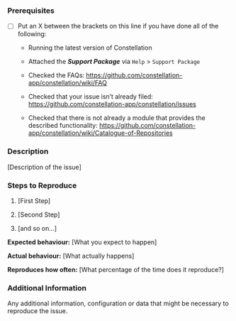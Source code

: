<!--

### Requirements

* Filling out the template is required. Any pull request that does not include
enough information to be reviewed in a timely manner may be closed at the
maintainers' discretion.
* Have you read Constellation's Code of Conduct? By filing an issue, you are
expected to comply with it, including treating everyone with respect:
https://github.com/constellation-app/constellation/blob/master/CODE_OF_CONDUCT.md

-->

### Prerequisites

- [ ] Put an X between the brackets on this line if you have done all of
    the following:

    -   Running the latest version of Constellation

    -   Attached the ***Support Package*** via `Help` &gt;
        `Support Package`

    -   Checked the FAQs:
        https://github.com/constellation-app/constellation/wiki/FAQ

    -   Checked that your issue isn’t already filed:
        https://github.com/constellation-app/constellation/issues

    -   Checked that there is not already a module that provides the
        described functionality:
        https://github.com/constellation-app/constellation/wiki/Catalogue-of-Repositories

### Description

\[Description of the issue\]

### Steps to Reproduce

1.  \[First Step\]

2.  \[Second Step\]

3.  \[and so on…\]

**Expected behaviour:** \[What you expect to happen\]

**Actual behaviour:** \[What actually happens\]

**Reproduces how often:** \[What percentage of the time does it
reproduce?\]

### Additional Information

Any additional information, configuration or data that might be
necessary to reproduce the issue.

